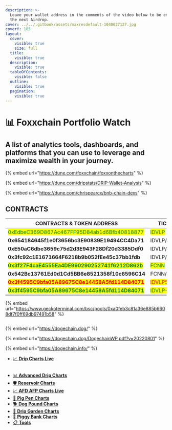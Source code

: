 ```yaml
---
description: >-
  Leave your wallet address in the comments of the video below to be entered in
  the next Airdrop.
cover: ../../.gitbook/assets/maxresdefault-1040627127.jpg
coverY: 185
layout:
  cover:
    visible: true
    size: full
  title:
    visible: true
  description:
    visible: true
  tableOfContents:
    visible: false
  outline:
    visible: true
  pagination:
    visible: true
---
```


# 📊 Foxxchain Portfolio Watch

## A list of **analytics tools**, **dashboards**, and **platforms** that you can use to leverage and maximize wealth in your  journey.

{% embed url="https://dune.com/foxxchain/foxxonthecharts" %}

{% embed url="https://dune.com/dripstats/DRIP-Wallet-Analysis" %}

{% embed url="https://dune.com/chrispearcx/bnb-chain-dexs" %}

## CONTRACTS



<table><thead><tr><th width="490.3333333333333">             CONTRACTS &#x26; TOKEN ADDRESS</th><th width="140">   TICKER</th><th>  TRADE</th></tr></thead><tbody><tr><td><mark style="color:green;">0xEdbeC369D867Ac467FF95D84ab1d6Bfb40818877</mark></td><td><mark style="color:green;">IDVLP</mark></td><td>     YES</td></tr><tr><td><strong>0x654184645f1e0f3656bc3E90839E19494CC4Da71</strong></td><td>IDVLP/BNB2</td><td>     YES</td></tr><tr><td><strong>0xE50aC6dbe3659c75d2d3E943F28Df20d3385Ddf0</strong></td><td>IDVLP/BUSD2</td><td>     YES</td></tr><tr><td><strong>0x3fc92c1E1671664F6218b9b052fEe45c37bb1fdb</strong></td><td>IDVLP/DRIP</td><td>     YES</td></tr><tr><td><mark style="color:green;"><strong>0x3f27F4caE4555Ea4DE990290252741f6212D862b</strong></mark></td><td><mark style="color:green;">FCNN</mark></td><td>     YES</td></tr><tr><td><strong>0x542Bc13761Ed0d1Cd5BB6e8521358f10c6596C14</strong></td><td>FCNN/WBNB</td><td>     YES</td></tr><tr><td><mark style="color:red;"><strong>0x3f4595C9bfa05A89675C8e14458A5fd114D84071</strong></mark></td><td><mark style="color:red;">IDVLP555</mark></td><td>      NO</td></tr><tr><td><mark style="color:green;"><strong>0x3f4595C9bfa05A89675C8e14458A5fd114D84071</strong></mark></td><td><mark style="color:green;">IDVLP-ETH</mark></td><td>     YES</td></tr></tbody></table>





{% embed url="https://www.geckoterminal.com/bsc/pools/0xa0feb3c81a36e885b6608df7f0ff69db97491b58" %}



<figure><img src="https://widgets.coingecko.com/coingecko-coin-market-ticker-list-widget.js" alt=""><figcaption></figcaption></figure>



{% embed url="https://dogechain.dog/" %}

{% embed url="https://dogechain.dog/DogechainWP.pdf?v=20220801" %}

{% embed url="https://dogechain.info/" %}

* [📈 **Drip Charts Live**](https://dripcommunity.wiki/tools/live-charts/)





```
```

* [📊 **Advanced Drip Charts**](https://dripcommunity.wiki/tools/advanced-charts/)
* [🛡️ **Reservoir Charts**](https://dripcommunity.wiki/tools/reservoir-charts/)
* [📈 **AFD AFP Charts Live**](https://animalfarm.wiki/tools/af-live-charts/)
* [🐖 **Pig Pen Charts**](https://animalfarm.wiki/tools/pig-pen/)
* [🐕 **Dog Pound Charts**](https://animalfarm.wiki/tools/dog-pound/)
* [🌱 **Drip Garden Charts**](https://animalfarm.wiki/tools/drip-garden/)
* [🐷 **Piggy Bank Charts**](https://animalfarm.wiki/tools/piggy-bank/)
* [📋 **Tools**](https://dripcommunity.wiki/tools/tools/)
